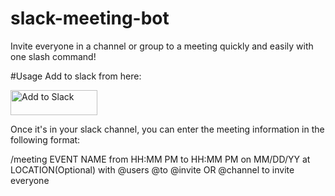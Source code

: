 # slack-meeting-bot
Invite everyone in a channel or group to a meeting quickly and easily with one slash command!

#Usage
Add to slack from here:

<a href="https://slack.com/oauth/authorize?scope=commands,groups:read,channels:read,users:read&client_id=3665082252.18731276449"><img alt="Add to Slack" height="40" width="139" src="https://platform.slack-edge.com/img/add_to_slack.png" srcset="https://platform.slack-edge.com/img/add_to_slack.png 1x, https://platform.slack-edge.com/img/add_to_slack@2x.png 2x"></a>

Once it's in your slack channel, you can enter the meeting information in the following format:

/meeting EVENT NAME from HH:MM PM to HH:MM PM on MM/DD/YY at LOCATION(Optional) with @users @to @invite OR @channel to invite everyone

